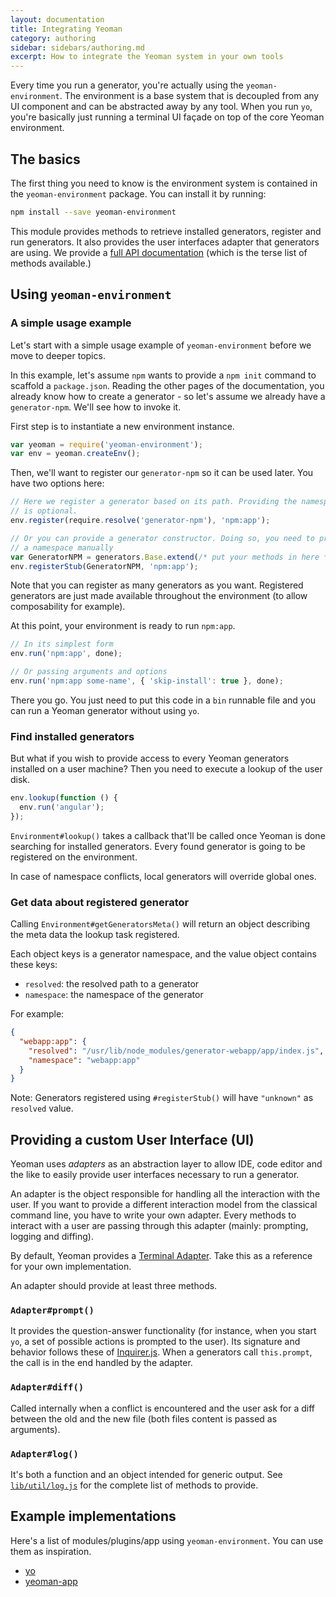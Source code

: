 ```yaml
---
layout: documentation
title: Integrating Yeoman
category: authoring
sidebar: sidebars/authoring.md
excerpt: How to integrate the Yeoman system in your own tools
---
```


Every time you run a generator, you're actually using the `yeoman-environment`. The environment is a base system that is decoupled from any UI component and can be abstracted away by any tool. When you run `yo`, you're basically just running a terminal UI façade on top of the core Yeoman environment.

## The basics

The first thing you need to know is the environment system is contained in the `yeoman-environment` package. You can install it by running:

```sh
npm install --save yeoman-environment
```

This module provides methods to retrieve installed generators, register and run generators. It also provides the user interfaces adapter that generators are using. We provide a [full API documentation](http://yeoman.io/environment/) (which is the terse list of methods available.)

## Using `yeoman-environment`

### A simple usage example

Let's start with a simple usage example of `yeoman-environment` before we move to deeper topics.

In this example, let's assume `npm` wants to provide a `npm init` command to scaffold a `package.json`. Reading the other pages of the documentation, you already know how to create a generator - so let's assume we already have a `generator-npm`. We'll see how to invoke it.

First step is to instantiate a new environment instance.

```js
var yeoman = require('yeoman-environment');
var env = yeoman.createEnv();
```

Then, we'll want to register our `generator-npm` so it can be used later. You have two options here:

```js
// Here we register a generator based on its path. Providing the namespace
// is optional.
env.register(require.resolve('generator-npm'), 'npm:app');

// Or you can provide a generator constructor. Doing so, you need to provide
// a namespace manually
var GeneratorNPM = generators.Base.extend(/* put your methods in here */);
env.registerStub(GeneratorNPM, 'npm:app');
```

Note that you can register as many generators as you want. Registered generators are just made available throughout the environment (to allow composability for example).

At this point, your environment is ready to run `npm:app`.

```js
// In its simplest form
env.run('npm:app', done);

// Or passing arguments and options
env.run('npm:app some-name', { 'skip-install': true }, done);
```

There you go. You just need to put this code in a `bin` runnable file and you can run a Yeoman generator without using `yo`.

### Find installed generators

But what if you wish to provide access to every Yeoman generators installed on a user machine? Then you need to execute a lookup of the user disk.

```js
env.lookup(function () {
  env.run('angular');
});
```

`Environment#lookup()` takes a callback that'll be called once Yeoman is done searching for installed generators. Every found generator is going to be registered on the environment.

In case of namespace conflicts, local generators will override global ones.

### Get data about registered generator

Calling `Environment#getGeneratorsMeta()` will return an object describing the meta data the lookup task registered.

Each object keys is a generator namespace, and the value object contains these keys:

- `resolved`: the resolved path to a generator
- `namespace`: the namespace of the generator

For example:

```json
{
  "webapp:app": {
    "resolved": "/usr/lib/node_modules/generator-webapp/app/index.js",
    "namespace": "webapp:app"
  }
}
```

Note: Generators registered using `#registerStub()` will have `"unknown"` as `resolved` value.

## Providing a custom User Interface (UI)

Yeoman uses _adapters_ as an abstraction layer to allow IDE, code editor and the like to easily provide user interfaces necessary to run a generator.

An adapter is the object responsible for handling all the interaction with the user. If you want to provide a different interaction model from the classical command line, you have to write your own adapter. Every methods to interact with a user are passing through this adapter (mainly: prompting, logging and diffing).

By default, Yeoman provides a [Terminal Adapter](https://github.com/yeoman/environment/blob/master/lib/adapter.js). Take this as a reference for your own implementation.

An adapter should provide at least three methods.

### `Adapter#prompt()`

It provides the question-answer functionality (for instance, when you start `yo`, a set of possible actions is prompted to the user). Its signature and behavior follows these of [Inquirer.js](https://github.com/SBoudrias/Inquirer.js). When a generators call `this.prompt`, the call is in the end handled by the adapter.

### `Adapter#diff()`
Called internally when a conflict is encountered and the user ask for a diff between the old and the new file (both files content is passed as arguments).

### `Adapter#log()`
It's both a function and an object intended for generic output.
See [`lib/util/log.js`](https://github.com/yeoman/environment/blob/master/lib/util/log.js) for the complete list of methods to provide.

## Example implementations

Here's a list of modules/plugins/app using `yeoman-environment`. You can use them as inspiration.

- [yo](https://github.com/yeoman/yo)
- [yeoman-app](https://github.com/yeoman/yeoman-app)
